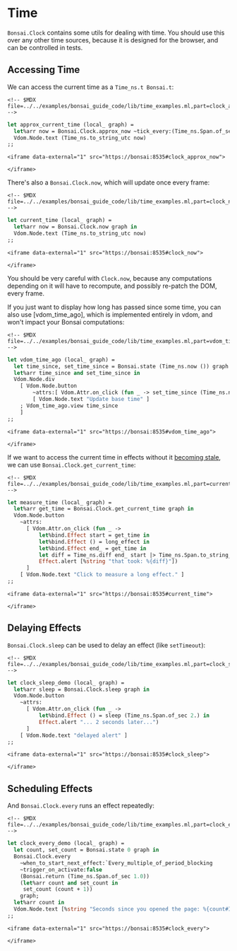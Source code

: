 # Time

`Bonsai.Clock` contains some utils for dealing with time. You should use
this over any other time sources, because it is designed for the
browser, and can be controlled in tests.

## Accessing Time

We can access the current time as a `Time_ns.t Bonsai.t`:

```{=html}
<!-- $MDX file=../../examples/bonsai_guide_code/lib/time_examples.ml,part=clock_approx_now -->
```
``` ocaml
let approx_current_time (local_ graph) =
  let%arr now = Bonsai.Clock.approx_now ~tick_every:(Time_ns.Span.of_sec 1.) graph in
  Vdom.Node.text (Time_ns.to_string_utc now)
;;
```

```{=html}
<iframe data-external="1" src="https://bonsai:8535#clock_approx_now">
```
```{=html}
</iframe>
```
There's also a `Bonsai.Clock.now`, which will update once every frame:

```{=html}
<!-- $MDX file=../../examples/bonsai_guide_code/lib/time_examples.ml,part=clock_now -->
```
``` ocaml
let current_time (local_ graph) =
  let%arr now = Bonsai.Clock.now graph in
  Vdom.Node.text (Time_ns.to_string_utc now)
;;
```

```{=html}
<iframe data-external="1" src="https://bonsai:8535#clock_now">
```
```{=html}
</iframe>
```
You should be very careful with `Clock.now`, because any computations
depending on it will have to recompute, and possibly re-patch the DOM,
every frame.

If you just want to display how long has passed since some time, you can
also use \[vdom_time_ago\], which is implemented entirely in vdom, and
won't impact your Bonsai computations:

```{=html}
<!-- $MDX file=../../examples/bonsai_guide_code/lib/time_examples.ml,part=vdom_time_ago -->
```
``` ocaml
let vdom_time_ago (local_ graph) =
  let time_since, set_time_since = Bonsai.state (Time_ns.now ()) graph in
  let%arr time_since and set_time_since in
  Vdom.Node.div
    [ Vdom.Node.button
        ~attrs:[ Vdom.Attr.on_click (fun _ -> set_time_since (Time_ns.now ())) ]
        [ Vdom.Node.text "Update base time" ]
    ; Vdom_time_ago.view time_since
    ]
;;
```

```{=html}
<iframe data-external="1" src="https://bonsai:8535#vdom_time_ago">
```
```{=html}
</iframe>
```
If we want to access the current time in effects without it [becoming
stale](./effects_and_stale_values.md), we can use
`Bonsai.Clock.get_current_time`:

```{=html}
<!-- $MDX file=../../examples/bonsai_guide_code/lib/time_examples.ml,part=current_time_effect -->
```
``` ocaml
let measure_time (local_ graph) =
  let%arr get_time = Bonsai.Clock.get_current_time graph in
  Vdom.Node.button
    ~attrs:
      [ Vdom.Attr.on_click (fun _ ->
          let%bind.Effect start = get_time in
          let%bind.Effect () = long_effect in
          let%bind.Effect end_ = get_time in
          let diff = Time_ns.diff end_ start |> Time_ns.Span.to_string_hum in
          Effect.alert [%string "that took: %{diff}"])
      ]
    [ Vdom.Node.text "Click to measure a long effect." ]
;;
```

```{=html}
<iframe data-external="1" src="https://bonsai:8535#current_time">
```
```{=html}
</iframe>
```
## Delaying Effects

`Bonsai.Clock.sleep` can be used to delay an effect (like `setTimeout`):

```{=html}
<!-- $MDX file=../../examples/bonsai_guide_code/lib/time_examples.ml,part=clock_sleep -->
```
``` ocaml
let clock_sleep_demo (local_ graph) =
  let%arr sleep = Bonsai.Clock.sleep graph in
  Vdom.Node.button
    ~attrs:
      [ Vdom.Attr.on_click (fun _ ->
          let%bind.Effect () = sleep (Time_ns.Span.of_sec 2.) in
          Effect.alert "... 2 seconds later...")
      ]
    [ Vdom.Node.text "delayed alert" ]
;;
```

```{=html}
<iframe data-external="1" src="https://bonsai:8535#clock_sleep">
```
```{=html}
</iframe>
```
## Scheduling Effects

And `Bonsai.Clock.every` runs an effect repeatedly:

```{=html}
<!-- $MDX file=../../examples/bonsai_guide_code/lib/time_examples.ml,part=clock_every -->
```
``` ocaml
let clock_every_demo (local_ graph) =
  let count, set_count = Bonsai.state 0 graph in
  Bonsai.Clock.every
    ~when_to_start_next_effect:`Every_multiple_of_period_blocking
    ~trigger_on_activate:false
    (Bonsai.return (Time_ns.Span.of_sec 1.0))
    (let%arr count and set_count in
     set_count (count + 1))
    graph;
  let%arr count in
  Vdom.Node.text [%string "Seconds since you opened the page: %{count#Int}"]
;;
```

```{=html}
<iframe data-external="1" src="https://bonsai:8535#clock_every">
```
```{=html}
</iframe>
```
